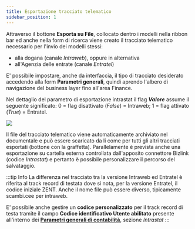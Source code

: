 ```yaml
---
title: Esportazione tracciato telematico
sidebar_position: 1
---
```


Attraverso il bottone **Esporta su File**, collocato dentro i modelli nella ribbon bar ed anche nella form di ricerca viene creato il tracciato telematico necessario per l'invio dei modelli stessi:

- alla dogana (canale *Intraweb*), oppure in alternativa
- all'Agenzia delle entrate (canale *Entratel*)

E' possibile impostare, anche da interfaccia, il tipo di tracciato desiderato accedendo alla form **Parametri generali**, quindi aprendo l'albero di navigazione del business layer fino all'area Finance.

Nel dettaglio del parametro di esportazione intrastat il flag ***Valore*** assume il seguente significato: 0 = flag disattivato (*False*) = Intraweb; 1 = flag attivato (*True*) = Entratel.

![](/img/it-it/finance-area/declarations/intrastat/export/FI_GeneralParameters.png)

Il file del tracciato telematico viene automaticamente archiviato nel documentale e può essere scaricato da li come per tutti gli altri tracciati esportati (bottone con la graffetta).
Parallelamente è prevista anche una esportazione su cartella esterna controllata dall'apposito connettore Bizlink (codice *Intrastat*) e pertanto è possibile personalizzare il percorso del salvataggio.

:::tip Info
La differenza nel tracciato tra la versione Intraweb ed Entratel è riferita al track record di testata dove si nota, per la versione Entratel, il codice iniziale ZENT.
Anche il nome file può essere diverso, tipicamente scambi.cee per intraweb.

E' possibile anche gestire un **codice personalizzato** per il track record di testa tramite il campo **Codice identificativo Utente abilitato** presente all'interno dei [**Parametri generali di contabilità**](/docs/configurations/parameters/finance/accounting-parameters), sezione *Intrastat*
:::